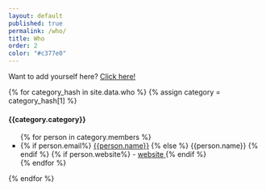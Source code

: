 ```yaml
---
layout: default
published: true
permalink: /who/
title: Who
order: 2
color: "#c377e0"
---
```

Want to add yourself here? [Click here!](http://google.com)

{% for category_hash in site.data.who %}
{% assign category = category_hash[1] %}
#### {{category.category}}
<ul style="list-style-type: square">
  {% for person in category.members %}
    <li>
      <span>
        {% if person.email%}
          <a href="mailto:{{person.email}}">{{person.name}}</a>
        {% else %}
          {{person.name}}
        {% endif %}
      </span>
      {% if person.website%}
        <span> - <a href="{{person.website}}" target="_blank"> website </a></span>
      {% endif %}
    </li>
  {% endfor %}
</ul>
{% endfor %}
